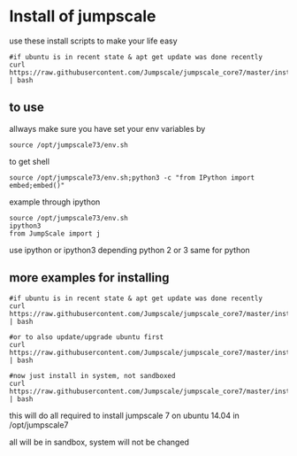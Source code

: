 Install of jumpscale 
=====================

use these install scripts to make your life easy

```
#if ubuntu is in recent state & apt get update was done recently
curl https://raw.githubusercontent.com/Jumpscale/jumpscale_core7/master/install/install_python34.sh | bash
```

to use
------
allways make sure you have set your env variables by
```
source /opt/jumpscale73/env.sh
```

to get shell
```
source /opt/jumpscale73/env.sh;python3 -c "from IPython import embed;embed()"
```

example through ipython
```
source /opt/jumpscale73/env.sh
ipython3
from JumpScale import j
```
use ipython or ipython3 depending python 2 or 3
same for python

more examples for installing 
----------------------------

```
#if ubuntu is in recent state & apt get update was done recently
curl https://raw.githubusercontent.com/Jumpscale/jumpscale_core7/master/install/install.sh | bash

#or to also update/upgrade ubuntu first
curl https://raw.githubusercontent.com/Jumpscale/jumpscale_core7/master/install/install_updateubuntu.sh | bash

#now just install in system, not sandboxed
curl https://raw.githubusercontent.com/Jumpscale/jumpscale_core7/master/install/install_in_system.sh | bash
```

this will do all required to install jumpscale 7 on ubuntu 14.04 in /opt/jumpscale7

all will be in sandbox, system will not be changed
